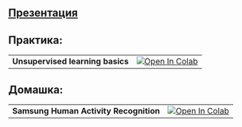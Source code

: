## [Презентация](https://docs.google.com/presentation/d/13bN60xHAQDNIsJzeyOGdVYQnjG7YrghA5MxyIvEyleQ/edit?usp=sharing)
## Практика:

| | |
| --- | --- |
| **Unsupervised learning basics** | [![Open In Colab](https://colab.research.google.com/assets/colab-badge.svg)](https://colab.research.google.com/drive/1uU0IRvv4jd0sR9yMuEJxzXQRplIvwlr5?usp=sharing) |

## Домашка:

| | |
| --- | --- |
| **Samsung Human Activity Recognition** | [![Open In Colab](https://colab.research.google.com/assets/colab-badge.svg)](https://colab.research.google.com/drive/1wWAfZkVeSa_zbu3EQw1wUYE5Ri_mP2zy?usp=sharing) |

